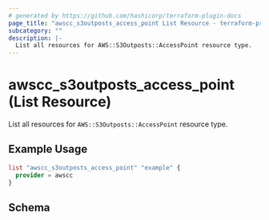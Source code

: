 ```yaml
---
# generated by https://github.com/hashicorp/terraform-plugin-docs
page_title: "awscc_s3outposts_access_point List Resource - terraform-provider-awscc"
subcategory: ""
description: |-
  List all resources for AWS::S3Outposts::AccessPoint resource type.
---
```


# awscc_s3outposts_access_point (List Resource)

List all resources for `AWS::S3Outposts::AccessPoint` resource type.

## Example Usage

```terraform
list "awscc_s3outposts_access_point" "example" {
  provider = awscc
}
```

<!-- schema generated by tfplugindocs -->
## Schema
